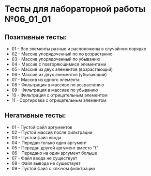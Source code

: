 # Тесты для лабораторной работы №06_01_01


## Позитивные тесты:

- 01 - Все элементы разные и расположены в случайном порядке 
- 02 - Массив упорядоченный по по возрастанию
- 03 - Массив упорядоченный по убыванию
- 04 - Массив с повторяющимися элементами
- 05 - Массив из двух элементов (возрастающий)
- 06 - Массив из двух элементов (убывающий)
- 07 - Массив из одного элемента
- 08 - Фильтрация в массиве по возрастанию
- 09 - Фильтрация в массиве по убыванию
- 10 - Фильтрация с отрицательным элементом
- 11 - Сортировка с отрицательным элементом


## Негативные тесты:

- 01 - Пустой файл аргументов
- 02 - Пустой массив после фильтрации
- 03 - Пустой файл ввода
- 04 - Передан только один аргумент
- 05 - Передан другой аргумент вместо "f"
- 06 - Передано на один аргумент больше
- 07 - Файл ввода не существует
- 08 - Файл вывода не существует
- 09 - Пустой файл с ключом фильтрации
